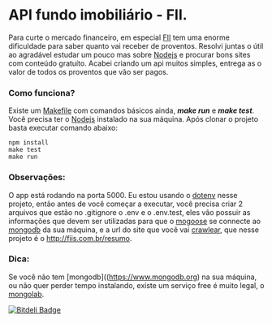 # API fundo imobiliário - FII.
Para curte o mercado financeiro, em especial [FII](http://www.bmfbovespa.com.br/Fundos-Listados/FundosListados.aspx?tipoFundo=imobiliario&idioma=pt-br) tem uma enorme dificuldade para saber quanto vai receber de proventos. Resolvi juntas o útil ao agradável estudar um pouco mas sobre [Nodejs](https://nodejs.org) e procurar bons sites com conteúdo gratuíto. Acabei criando um api muitos simples, entrega as o valor de todos os proventos que vão ser pagos.

### Como funciona?
Existe um [Makefile](https://en.wikipedia.org/wiki/Makefile) com comandos básicos ainda, **_make run_** e **_make test_**. Você precisa ter o [Nodejs](https://nodejs.org) instalado na sua máquina. Após clonar o projeto basta executar comando abaixo:
```shell
npm install
make test
make run
```
### Observações:
O app está rodando na porta 5000. Eu estou usando o [dotenv](https://www.npmjs.com/package/dotenv) nesse projeto, então antes de você começar a executar, você precisa criar 2 arquivos que estão no .gitignore o .env e o .env.test, eles vão possuir as informações que devem ser utilizadas para que o [mogoose](http://mongoosejs.com) se connecte ao [mongodb](https://www.mongodb.org) da sua máquina, e a url do site que você vai [crawlear](https://pt.wikipedia.org/wiki/Web_crawler), que nesse projeto é o http://fiis.com.br/resumo.

### Dica:
Se você não tem [mongodb]((https://www.mongodb.org) na sua máquina, ou não quer perder tempo instalando, existe um serviço free é muito legal, o [mongolab](https://mongolab.com).


[![Bitdeli Badge](https://d2weczhvl823v0.cloudfront.net/riquellopes/fii/trend.png)](https://bitdeli.com/free "Bitdeli Badge")

